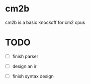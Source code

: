 # cm2b
cm2b is a basic knockoff for cm2 cpus
# TODO
- [ ] finish parser
- [ ] design an ir
- [ ] finish syntax design

